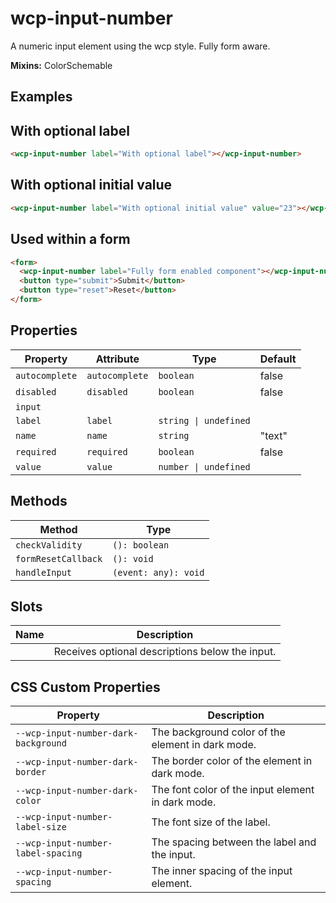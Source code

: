 # wcp-input-number

A numeric input element using the wcp style. Fully form aware.

**Mixins:** ColorSchemable

## Examples

## With optional label

```html
<wcp-input-number label="With optional label"></wcp-input-number>
```

## With optional initial value

```html
<wcp-input-number label="With optional initial value" value="23"></wcp-input-number>
```

## Used within a form

```html
<form>
  <wcp-input-number label="Fully form enabled component"></wcp-input-number>
  <button type="submit">Submit</button>
  <button type="reset">Reset</button>
</form>
```

## Properties

| Property       | Attribute      | Type                  | Default |
|----------------|----------------|-----------------------|---------|
| `autocomplete` | `autocomplete` | `boolean`             | false   |
| `disabled`     | `disabled`     | `boolean`             | false   |
| `input`        |                |                       |         |
| `label`        | `label`        | `string \| undefined` |         |
| `name`         | `name`         | `string`              | "text"  |
| `required`     | `required`     | `boolean`             | false   |
| `value`        | `value`        | `number \| undefined` |         |

## Methods

| Method              | Type                 |
|---------------------|----------------------|
| `checkValidity`     | `(): boolean`        |
| `formResetCallback` | `(): void`           |
| `handleInput`       | `(event: any): void` |

## Slots

| Name | Description                                     |
|------|-------------------------------------------------|
|      | Receives optional descriptions below the input. |

## CSS Custom Properties

| Property                             | Description                                      |
|--------------------------------------|--------------------------------------------------|
| `--wcp-input-number-dark-background` | The background color of the element in dark mode. |
| `--wcp-input-number-dark-border`     | The border color of the element in dark mode.    |
| `--wcp-input-number-dark-color`      | The font color of the input element in dark mode. |
| `--wcp-input-number-label-size`      | The font size of the label.                      |
| `--wcp-input-number-label-spacing`   | The spacing between the label and the input.     |
| `--wcp-input-number-spacing`         | The inner spacing of the input element.          |
